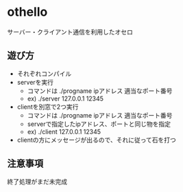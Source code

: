 # othello
サーバー・クライアント通信を利用したオセロ 

## 遊び方
- それぞれコンパイル
- serverを実行
	- コマンドは ./progname ipアドレス 適当なポート番号
	- ex) ./server 127.0.0.1 12345
- clientを別窓で2つ実行
	- コマンドは ./progname ipアドレス 適当なポート番号
	- serverで指定したipアドレス、ポートと同じ物を指定
	- ex) ./client 127.0.0.1 12345
- clientの方にメッセージが出るので、それに従って石を打つ

## 注意事項
終了処理がまだ未完成
